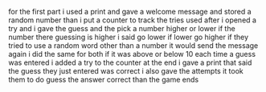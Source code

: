 for the first part i used a print and gave a welcome message and stored a random number
than i put a counter to track the tries used
after i opened a try and i gave the guess and the pick a number higher or lower
if the number there guessing is higher i said go lower if lower go higher
if they tried to use a random word other than a number it would send the message again
i did the same for both if it was above or below 10
each time a guess was entered i added a try to the counter
at the end i gave a print that said the guess they just entered was correct
i also gave the attempts it took them to do guess the answer correct than the game ends
